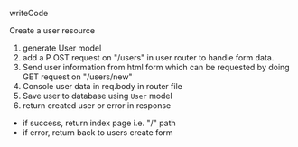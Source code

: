 writeCode

Create a user resource

1. generate User model
2. add a P OST request on "/users" in user router to handle form data.
3. Send user information from html form which can be requested by doing GET request on "/users/new"
4. Console user data in req.body in router file
5. Save user to database using `User` model
6. return created user or error in response

- if success, return index page i.e. "/" path
- if error, return back to users create form
